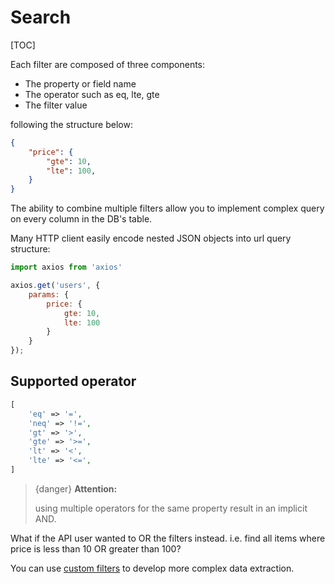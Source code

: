 # Search

[TOC]

Each filter are composed of three components:

- The property or field name
- The operator such as eq, lte, gte
- The filter value

following the structure below:

```json
{
	"price": {
		"gte": 10,
		"lte": 100,
	}
}
```

The ability to combine multiple filters allow you to implement complex query 
on every column in the DB's table.

Many HTTP client easily encode nested JSON objects into url query structure:

```javascript
import axios from 'axios'

axios.get('users', {
    params: {
		price: {
			gte: 10,
			lte: 100
		}
	}
});
```

## Supported operator
```php
[
    'eq' => '=',
    'neq' => '!=',
    'gt' => '>',
    'gte' => '>=',
    'lt' => '<',
    'lte' => '<=',
]
```

> {danger} **Attention:** 
>
> using multiple operators for the same property result in an implicit AND. 

What if the API user wanted to OR the filters instead. i.e. find all items where price 
is less than 10 OR greater than 100?

You can use [custom filters](filters.md) to develop more complex data extraction.